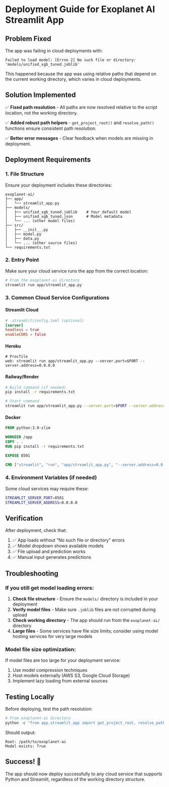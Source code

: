 # Deployment Guide for Exoplanet AI Streamlit App

## Problem Fixed

The app was failing in cloud deployments with:
```
Failed to load model: [Errno 2] No such file or directory: 'models/unified_xgb_tuned.joblib'
```

This happened because the app was using relative paths that depend on the current working directory, which varies in cloud deployments.

## Solution Implemented

✅ **Fixed path resolution** - All paths are now resolved relative to the script location, not the working directory.

✅ **Added robust path helpers** - `get_project_root()` and `resolve_path()` functions ensure consistent path resolution.

✅ **Better error messages** - Clear feedback when models are missing in deployment.

## Deployment Requirements

### 1. File Structure
Ensure your deployment includes these directories:
```
exoplanet-ai/
├── app/
│   └── streamlit_app.py
├── models/
│   ├── unified_xgb_tuned.joblib    # Your default model
│   ├── unified_xgb_tuned.json      # Model metadata
│   └── ... (other model files)
├── src/
│   ├── __init__.py
│   ├── model.py
│   ├── data.py
│   └── ... (other source files)
└── requirements.txt
```

### 2. Entry Point
Make sure your cloud service runs the app from the correct location:
```bash
# From the exoplanet-ai directory
streamlit run app/streamlit_app.py
```

### 3. Common Cloud Service Configurations

#### Streamlit Cloud
```toml
# .streamlit/config.toml (optional)
[server]
headless = true
enableCORS = false
```

#### Heroku
```
# Procfile
web: streamlit run app/streamlit_app.py --server.port=$PORT --server.address=0.0.0.0
```

#### Railway/Render
```bash
# Build command (if needed)
pip install -r requirements.txt

# Start command
streamlit run app/streamlit_app.py --server.port=$PORT --server.address=0.0.0.0
```

#### Docker
```dockerfile
FROM python:3.9-slim

WORKDIR /app
COPY . .
RUN pip install -r requirements.txt

EXPOSE 8501

CMD ["streamlit", "run", "app/streamlit_app.py", "--server.address=0.0.0.0"]
```

### 4. Environment Variables (if needed)
Some cloud services may require these:
```bash
STREAMLIT_SERVER_PORT=8501
STREAMLIT_SERVER_ADDRESS=0.0.0.0
```

## Verification

After deployment, check that:
1. ✅ App loads without "No such file or directory" errors
2. ✅ Model dropdown shows available models
3. ✅ File upload and prediction works
4. ✅ Manual input generates predictions

## Troubleshooting

### If you still get model loading errors:

1. **Check file structure** - Ensure the `models/` directory is included in your deployment
2. **Verify model files** - Make sure `.joblib` files are not corrupted during upload
3. **Check working directory** - The app should run from the `exoplanet-ai/` directory
4. **Large files** - Some services have file size limits; consider using model hosting services for very large models

### Model file size optimization:

If model files are too large for your deployment service:
1. Use model compression techniques
2. Host models externally (AWS S3, Google Cloud Storage)
3. Implement lazy loading from external sources

## Testing Locally

Before deploying, test the path resolution:
```python
# From exoplanet-ai directory
python -c "from app.streamlit_app import get_project_root, resolve_path; print('Root:', get_project_root()); print('Model exists:', resolve_path('models/unified_xgb_tuned.joblib').exists())"
```

Should output:
```
Root: /path/to/exoplanet-ai
Model exists: True
```

## Success! 🎉

The app should now deploy successfully to any cloud service that supports Python and Streamlit, regardless of the working directory structure.